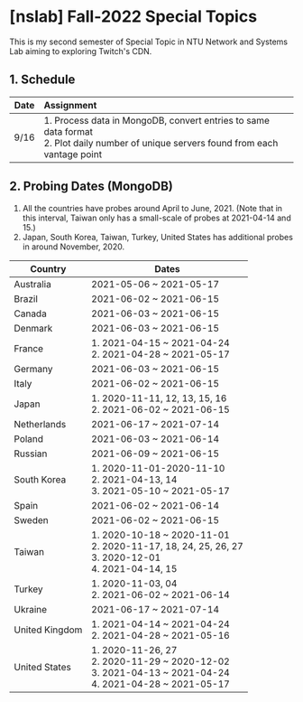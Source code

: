 # [nslab] Fall-2022 Special Topics

This is my second semester of Special Topic in NTU Network and Systems Lab aiming to exploring Twitch's CDN.

## 1. Schedule

| Date         | Assignment                                                                                                                                                         |
| ------------ |:------------------------------------------------------------------------------------------------------------------------------------------------------------------ |
| 9/16         | 1. Process data in MongoDB, convert entries to same data format <br> 2. Plot daily number of unique servers found from each vantage point


## 2. Probing Dates (MongoDB)

1. All the countries have probes around April to June, 2021. (Note that in this interval, Taiwan only has a small-scale of probes at 2021-04-14 and 15.)
2. Japan, South Korea, Taiwan, Turkey, United States has additional probes in around November, 2020.

| Country         | Dates            |
| --------------- | ---------------- |
| Australia       | 2021-05-06 ~ 2021-05-17 |
| Brazil          | 2021-06-02 ~ 2021-06-15 |
| Canada          | 2021-06-03 ~ 2021-06-15 |
| Denmark         | 2021-06-03 ~ 2021-06-15 |
| France          | 1. 2021-04-15 ~ 2021-04-24 <br> 2. 2021-04-28 ~ 2021-05-17 |
| Germany         | 2021-06-03 ~ 2021-06-15 |
| Italy           | 2021-06-02 ~ 2021-06-15 |
| Japan           | 1. 2020-11-11, 12, 13, 15, 16 <br> 2. 2021-06-02 ~ 2021-06-15 |
| Netherlands     | 2021-06-17 ~ 2021-07-14 |
| Poland          | 2021-06-03 ~ 2021-06-14 |
| Russian         | 2021-06-09 ~ 2021-06-15 |
| South Korea     | 1. 2020-11-01-2020-11-10 <br> 2. 2021-04-13, 14 <br> 3. 2021-05-10 ~ 2021-05-17|
| Spain           | 2021-06-02 ~ 2021-06-14 |
| Sweden          | 2021-06-02 ~ 2021-06-15 |
| Taiwan          | 1. 2020-10-18 ~ 2020-11-01 <br> 2. 2020-11-17, 18, 24, 25, 26, 27 <br> 3. 2020-12-01 <br> 4. 2021-04-14, 15 |
| Turkey          | 1. 2020-11-03, 04 <br> 2. 2021-06-02 ~ 2021-06-14 |
| Ukraine         | 2021-06-17 ~ 2021-07-14 |
| United Kingdom  | 1. 2021-04-14 ~ 2021-04-24 <br> 2. 2021-04-28 ~ 2021-05-16 |
| United States   | 1. 2020-11-26, 27 <br> 2. 2020-11-29 ~ 2020-12-02 <br> 3. 2021-04-13 ~ 2021-04-24 <br> 4. 2021-04-28 ~ 2021-05-17|
